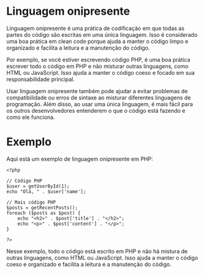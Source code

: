 # Linguagem onipresente

Linguagem onipresente é uma prática de codificação em que todas as partes do código são escritas em uma única linguagem. Isso é considerado uma boa prática em clean code porque ajuda a manter o código limpo e organizado e facilita a leitura e a manutenção do código.

Por exemplo, se você estiver escrevendo código PHP, é uma boa prática escrever todo o código em PHP e não misturar outras linguagens, como HTML ou JavaScript. Isso ajuda a manter o código coeso e focado em sua responsabilidade principal.

Usar linguagem onipresente também pode ajudar a evitar problemas de compatibilidade ou erros de sintaxe ao misturar diferentes linguagens de programação. Além disso, ao usar uma única linguagem, é mais fácil para os outros desenvolvedores entenderem o que o código está fazendo e como ele funciona.

# Exemplo

Aqui está um exemplo de linguagem onipresente em PHP:

```
<?php

// Código PHP
$user = getUserById(1);
echo "Olá, " . $user['name'];

// Mais código PHP
$posts = getRecentPosts();
foreach ($posts as $post) {
    echo "<h2>" . $post['title'] . "</h2>";
    echo "<p>" . $post['content'] . "</p>";
}

?>
```

Nesse exemplo, todo o código está escrito em PHP e não há mistura de outras linguagens, como HTML ou JavaScript. Isso ajuda a manter o código coeso e organizado e facilita a leitura e a manutenção do código.
